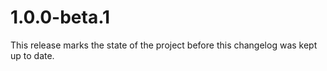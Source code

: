 # 1.0.0-beta.1
This release marks the state of the project before this changelog was kept up to date.